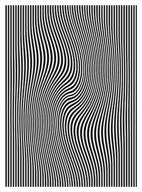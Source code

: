 <img src="https://raw.githubusercontent.com/nazar-chepliaka/Arduino-Uno-Starter-Kit/master/assets/pin/Untitled.jpeg" title="Draggable" alt="https://pin.it/4Oo4kyA">
